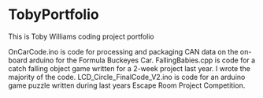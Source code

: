 # TobyPortfolio
This is Toby Williams coding project portfolio

OnCarCode.ino is code for processing and packaging CAN data on the on-board arduino for the Formula Buckeyes Car.
FallingBabies.cpp is code for a catch falling object game written for a 2-week project last year. I wrote the majority of the code.
LCD_Circle_FinalCode_V2.ino is code for an arduino game puzzle written during last years Escape Room Project Competition. 

